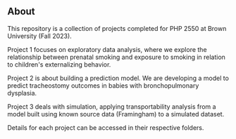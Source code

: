 ## About

This repository is a collection of projects completed for PHP 2550 at Brown University (Fall 2023).  

Project 1 focuses on exploratory data analysis, where we explore the relationship between prenatal smoking and exposure to smoking in relation to children's externalizing behavior.

Project 2 is about building a prediction model. We are developing a model to predict tracheostomy outcomes in babies with bronchopulmonary dysplasia.

Project 3 deals with simulation, applying transportability analysis from a model built using known source data (Framingham) to a simulated dataset.

Details for each project can be accessed in their respective folders.